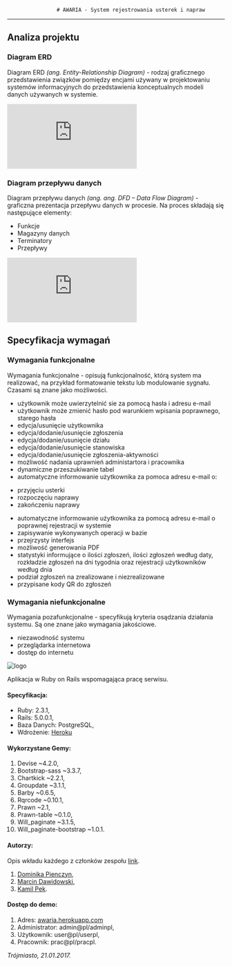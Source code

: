 					# AWARIA - System rejestrowania usterek i napraw
----------------------------------------------------------------------------------------------------------------------------
## Analiza projektu

### Diagram ERD

Diagram ERD *(ang. Entity-Relationship Diagram)* - rodzaj graficznego przedstawienia związków pomiędzy encjami używany w projektowaniu systemów informacyjnych do przedstawienia konceptualnych modeli danych używanych w systemie.

![Diagram ERD](https://github.com/dpienczyn/projekt-analiza/blob/master/ERD.pdf)

### Diagram przepływu danych

Diagram przepływu danych *(ang. ang. DFD – Data Flow Diagram)* - graficzna prezentacja przepływu danych w procesie. Na proces składają się następujące elementy:

* Funkcje
* Magazyny danych
* Terminatory
* Przepływy

![Diagram DFD](https://github.com/dpienczyn/projekt-analiza/blob/master/UseCase.pdf)

## Specyfikacja wymagań

### Wymagania funkcjonalne

Wymagania funkcjonalne - opisują funkcjonalność, którą system ma realizować, na przykład formatowanie tekstu lub modulowanie sygnału. Czasami są znane jako możliwości.

* użytkownik może uwierzytelnić sie za pomocą hasła i adresu e-mail
* użytkownik może zmienić hasło pod warunkiem wpisania poprawnego, starego hasła
* edycja/usunięcie użytkownika
* edycja/dodanie/usunięcie zgłoszenia
* edycja/dodanie/usunięcie działu
* edycja/dodanie/usunięcie stanowiska
* edycja/dodanie/usunięcie zgłoszenia-aktywności
* możliwość nadania uprawnień administartora i pracownika
* dynamiczne przeszukiwanie tabel
* automatyczne informowanie użytkownika za pomoca adresu e-mail o:
- przyjęciu usterki
- rozpoczęciu naprawy
- zakończeniu naprawy
* automatyczne informowanie użytkownika za pomocą adresu e-mail o poprawnej rejestracji w systemie
* zapisywanie wykonywanych operacji w bazie
* przejrzysty interfejs
* możliwość generowania PDF
* statystyki informujące o ilości zgłoszeń, ilości zgłoszeń według daty, rozkładzie zgłoszeń na dni tygodnia oraz rejestracji użytkowników według dnia
* podział zgłoszeń na zrealizowane i niezrealizowane
* przypisane kody QR do zgłoszeń

### Wymagania niefunkcjonalne 

Wymagania pozafunkcjonalne - specyfikują kryteria osądzania działania systemu. Są one znane jako wymagania jakościowe.

* niezawodność systemu
* przeglądarka internetowa
* dostęp do internetu



![logo](https://github.com/kamilpek/ror-awaria/blob/master/docs/logo.png)

Aplikacja w Ruby on Rails wspomagająca pracę serwisu.

#### Specyfikacja:
* Ruby: 2.3.1,
* Rails: 5.0.0.1,
* Baza Danych: PostgreSQL,
* Wdrożenie: [Heroku](https://awaria.herokuapp.com/)

#### Wykorzystane Gemy:
1. Devise ~4.2.0,
1. Bootstrap-sass ~3.3.7,
1. Chartkick ~2.2.1,
1. Groupdate ~3.1.1,
1. Barby ~0.6.5,
1. Rqrcode ~0.10.1,
1. Prawn ~2.1,
1. Prawn-table ~0.1.0,
1. Will_paginate ~3.1.5,
1. Will_paginate-bootstrap ~1.0.1.

#### Autorzy:
Opis wkładu każdego z członków zespołu [link](https://github.com/kamilpek/ror-awaria/blob/master/docs/opis.pdf).
1. [Dominika Pienczyn](https://github.com/dpienczyn),
1. [Marcin Dawidowski](https://github.com/mdawidowski),
1. [Kamil Pek](https://github.com/kamilpek).

#### Dostęp do demo:
1. Adres: [awaria.herokuapp.com](https://awaria.herokuapp.com/)
1. Administrator: admin@pl/adminpl,
1. Użytkownik: user@pl/userpl,
1. Pracownik: prac@pl/pracpl.

*Trójmiasto, 21.01.2017.*
